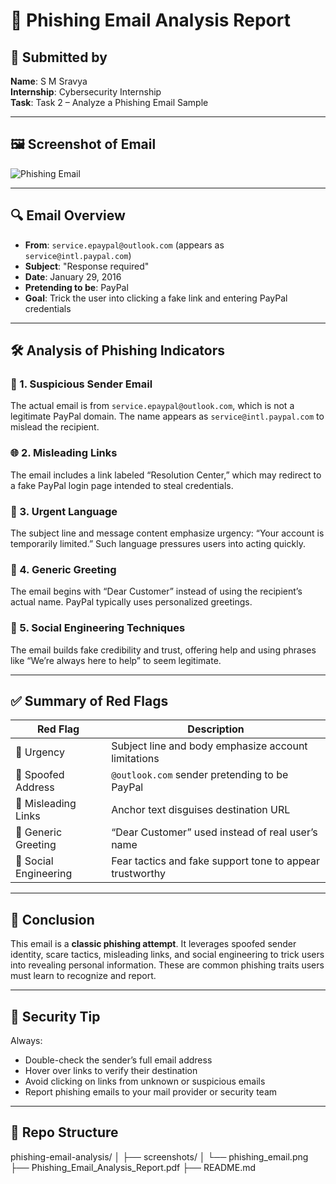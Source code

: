 # 📧 Phishing Email Analysis Report

## 👤 Submitted by
**Name**: S M Sravya  
**Internship**: Cybersecurity Internship  
**Task**: Task 2 – Analyze a Phishing Email Sample  

---

## 🖼️ Screenshot of Email

![Phishing Email](./screenshots/phishing_email.png)

---

## 🔍 Email Overview

- **From**: `service.epaypal@outlook.com` (appears as `service@intl.paypal.com`)
- **Subject**: "Response required"
- **Date**: January 29, 2016
- **Pretending to be**: PayPal
- **Goal**: Trick the user into clicking a fake link and entering PayPal credentials

---

## 🛠️ Analysis of Phishing Indicators

### 🚩 1. Suspicious Sender Email
The actual email is from `service.epaypal@outlook.com`, which is not a legitimate PayPal domain. The name appears as `service@intl.paypal.com` to mislead the recipient.

### 🌐 2. Misleading Links
The email includes a link labeled “Resolution Center,” which may redirect to a fake PayPal login page intended to steal credentials.

### 🔐 3. Urgent Language
The subject line and message content emphasize urgency: “Your account is temporarily limited.” Such language pressures users into acting quickly.

### 👤 4. Generic Greeting
The email begins with “Dear Customer” instead of using the recipient’s actual name. PayPal typically uses personalized greetings.

### 🧠 5. Social Engineering Techniques
The email builds fake credibility and trust, offering help and using phrases like “We’re always here to help” to seem legitimate.

---

## ✅ Summary of Red Flags

| Red Flag                | Description                                               |
|-------------------------|-----------------------------------------------------------|
| 🚨 Urgency              | Subject line and body emphasize account limitations       |
| 📧 Spoofed Address      | `@outlook.com` sender pretending to be PayPal             |
| 🔗 Misleading Links     | Anchor text disguises destination URL                     |
| 👤 Generic Greeting     | “Dear Customer” used instead of real user’s name          |
| 🧠 Social Engineering   | Fear tactics and fake support tone to appear trustworthy  |

---

## 📌 Conclusion

This email is a **classic phishing attempt**. It leverages spoofed sender identity, scare tactics, misleading links, and social engineering to trick users into revealing personal information. These are common phishing traits users must learn to recognize and report.

---

## 🛑 Security Tip

Always:
- Double-check the sender’s full email address
- Hover over links to verify their destination
- Avoid clicking on links from unknown or suspicious emails
- Report phishing emails to your mail provider or security team

---

## 📁 Repo Structure

phishing-email-analysis/
│
├── screenshots/
│   └── phishing_email.png
├── Phishing_Email_Analysis_Report.pdf
├── README.md
